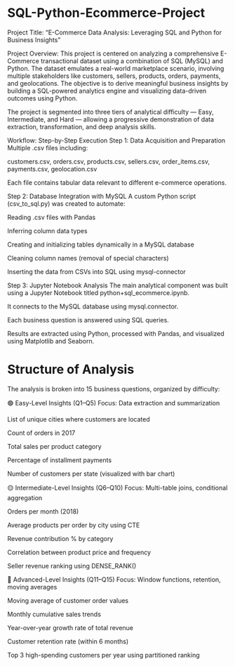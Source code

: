 # SQL-Python-Ecommerce-Project

Project Title:
“E-Commerce Data Analysis: Leveraging SQL and Python for Business Insights”

Project Overview:
This project is centered on analyzing a comprehensive E-Commerce transactional dataset using a combination of SQL (MySQL) and Python. The dataset emulates a real-world marketplace scenario, involving multiple stakeholders like customers, sellers, products, orders, payments, and geolocations. The objective is to derive meaningful business insights by building a SQL-powered analytics engine and visualizing data-driven outcomes using Python.

The project is segmented into three tiers of analytical difficulty — Easy, Intermediate, and Hard — allowing a progressive demonstration of data extraction, transformation, and deep analysis skills.

 Workflow: Step-by-Step Execution
Step 1: Data Acquisition and Preparation
Multiple .csv files including:

customers.csv, orders.csv, products.csv, sellers.csv, order_items.csv, payments.csv, geolocation.csv

Each file contains tabular data relevant to different e-commerce operations.

Step 2: Database Integration with MySQL
A custom Python script (csv_to_sql.py) was created to automate:

Reading .csv files with Pandas

Inferring column data types

Creating and initializing tables dynamically in a MySQL database

Cleaning column names (removal of special characters)

Inserting the data from CSVs into SQL using mysql-connector

Step 3: Jupyter Notebook Analysis
The main analytical component was built using a Jupyter Notebook titled python+sql_ecommerce.ipynb.

It connects to the MySQL database using mysql.connector.

Each business question is answered using SQL queries.

Results are extracted using Python, processed with Pandas, and visualized using Matplotlib and Seaborn.



# Structure of Analysis

The analysis is broken into 15 business questions, organized by difficulty:

🟢 Easy-Level Insights (Q1–Q5)
Focus: Data extraction and summarization

List of unique cities where customers are located

Count of orders in 2017

Total sales per product category

Percentage of installment payments

Number of customers per state (visualized with bar chart)



🟡 Intermediate-Level Insights (Q6–Q10)
Focus: Multi-table joins, conditional aggregation

Orders per month (2018)

Average products per order by city using CTE

Revenue contribution % by category

Correlation between product price and frequency

Seller revenue ranking using DENSE_RANK()



🔴 Advanced-Level Insights (Q11–Q15)
Focus: Window functions, retention, moving averages

Moving average of customer order values

Monthly cumulative sales trends

Year-over-year growth rate of total revenue

Customer retention rate (within 6 months)

Top 3 high-spending customers per year using partitioned ranking
